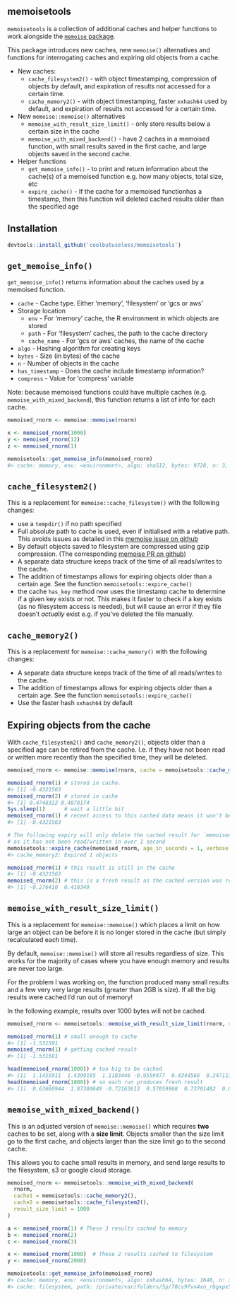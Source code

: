 <!-- README.md is generated from README.Rmd. Please edit that file -->

## memoisetools

`memoisetools` is a collection of additional caches and helper functions
to work alongside the [`memoise`
package](https://github.com/r-lib/memoise).

This package introduces new caches, new `memoise()` alternatives and
functions for interrogating caches and expiring old objects from a
cache.

  - New caches:
      - `cache_filesystem2()` - with object timestamping, compression of
        objects by default, and expiration of results not accessed for a
        certain time.
      - `cache_memory2()` - with object timestamping, faster `xxhash64`
        used by default, and expiration of results not accessed for a
        certain time.
  - New `memoise::memoise()` alternatives
      - `memoise_with_result_size_limit()` - only store results below a
        certain size in the cache
      - `memoise_with_mixed_backend()` - have 2 caches in a memoised
        function, with small results saved in the first cache, and large
        objects saved in the second cache.
  - Helper functions
      - `get_memoise_info()` - to print and return information about the
        cache(s) of a memoised function e.g. how many objects, total
        size, etc
      - `expire_cache()` - If the cache for a memoised functionhas a
        timestamp, then this function will deleted cached results older
        than the specified age

## Installation

``` r
devtools::install_github('coolbutuseless/memoisetools')
```

## `get_memoise_info()`

`get_memoise_info()` returns information about the caches used by a
memoised function.

  - `cache` - Cache type. Either ‘memory’, ‘filesystem’ or ‘gcs or aws’
  - Storage location
      - `env` - For ‘memory’ cache, the R environment in which objects
        are stored
      - `path` - For ‘filesystem’ caches, the path to the cache
        directory
      - `cache_name` - For ‘gcs or aws’ caches, the name of the cache
  - `algo` - Hashing algorithm for creating keys
  - `bytes` - Size (in bytes) of the cache
  - `n` - Number of objects in the cache
  - `has_timestamp` - Does the cache include timestamp information?
  - `compress` - Value for ‘compress’ variable

Note: because memoised functions could have multiple caches (e.g.
`memoise_with_mixed_backend`), this function returns a list of info for
each cache.

``` r
memoised_rnorm <- memoise::memoise(rnorm)

x <- memoised_rnorm(1000)
y <- memoised_rnorm(12)
z <- memoised_rnorm(1)

memoisetools::get_memoise_info(memoised_rnorm)
#> cache: memory, env: <environment>, algo: sha512, bytes: 9728, n: 3, has_timestamp: FALSE, compress: FALSE
```

## `cache_filesystem2()`

This is a replacement for `memoise::cache_filesystem()` with the
following changes:

  - use a `tempdir()` if no path specified
  - Full absolute path to cache is used, even if initialised with a
    relative path.  
    This avoids issues as detailed in this [memoise issue on
    github](https://github.com/r-lib/memoise/issues/51#issuecomment-319993161)
  - By default objects saved to filesystem are compressed using gzip
    compression. (The corresponding [memoise PR on
    github](https://github.com/r-lib/memoise/pull/70))
  - A separate data structure keeps track of the time of all
    reads/writes to the cache.
  - The addition of timestamps allows for expiring objects older than a
    certain age. See the function `memoisetools::expire_cache()`
  - the cache `has_key` method now uses the timestamp cache to determine
    if a given key exists or not. This makes it faster to check if a key
    exists (as no filesystem access is needed), but will cause an error
    if they file doesn’t *actually* exist e.g. if you’ve deleted the
    file manually.

## `cache_memory2()`

This is a replacement for `memoise::cache_memory()` with the following
changes:

  - A separate data structure keeps track of the time of all
    reads/writes to the cache.
  - The addition of timestamps allows for expiring objects older than a
    certain age. See the function `memoisetools::expire_cache()`
  - Use the faster hash `xxhash64` by default

## Expiring objects from the cache

With `cache_filesystem2()` and `cache_memory2()`, objects older than a
specified age can be retired from the cache. I.e. if they have not been
read or written more recently than the specified time, they will be
deleted.

``` r
memoised_rnorm <- memoise::memoise(rnorm, cache = memoisetools::cache_memory2()) 

memoised_rnorm(1) # stored in cache. 
#> [1] -0.4321563
memoised_rnorm(2) # stored in cache
#> [1] 0.4748322 0.4878174
Sys.sleep(1)      # wait a little bit
memoised_rnorm(1) # recent access to this cached data means it won't be expired
#> [1] -0.4321563

# The following expiry will only delete the cached result for `memoised_rnorm(2)`
# as it has not been read/written in over 1 second
memoisetools::expire_cache(memoised_rnorm, age_in_seconds = 1, verbose = TRUE)
#> cache_memory2: Expired 1 objects

memoised_rnorm(1) # this result is still in the cache
#> [1] -0.4321563
memoised_rnorm(2) # this is a fresh result as the cached version was removed
#> [1] -0.276410  0.410349
```

## `memoise_with_result_size_limit()`

This is a replacement for `memoise::memoise()` which places a limit on
how large an object can be before it is no longer stored in the cache
(but simply recalculated each time).

By default, `memoise::memoise()` will store all results regardless of
size. This works for the majority of cases where you have enough memory
and results are never too large.

For the problem I was working on, the function produced many small
results and a few very very large results (greater than 2GB is size). If
all the big results were cached I’d run out of memory\!

In the following example, results over 1000 bytes will not be
cached.

``` r
memoised_rnorm <- memoisetools::memoise_with_result_size_limit(rnorm, result_size_limit = 1000)

memoised_rnorm(1) # small enough to cache
#> [1] -1.531591
memoised_rnorm(1) # getting cached result
#> [1] -1.531591

head(memoised_rnorm(1000)) # too big to be cached
#> [1]  1.1455911  1.4399165  1.1183446 -0.9559477  0.4344566  0.2471136
head(memoised_rnorm(1000)) # so each run produces fresh result
#> [1]  0.63660944  1.87380649 -0.72163613  0.57059968  0.73701482  0.01714318
```

## `memoise_with_mixed_backend()`

This is an adjusted version of `memoise::memoise()` which requires
**two** caches to be set, along with a **size limit**. Objects smaller
than the size limit go to the first cache, and objects larger than the
size limit go to the second cache.

This allows you to cache small results in memory, and send large results
to the filesystem, s3 or google cloud storage.

``` r
memoised_rnorm <- memoisetools::memoise_with_mixed_backend(
  rnorm,
  cache1 = memoisetools::cache_memory2(),
  cache2 = memoisetools::cache_filesystem2(),
  result_size_limit = 1000
)

a <- memoised_rnorm(1) # These 3 results cached to memory
b <- memoised_rnorm(2)
c <- memoised_rnorm(3)

x <- memoised_rnorm(1000)  # These 2 results cached to filesystem
y <- memoised_rnorm(2000)

memoisetools::get_memoise_info(memoised_rnorm)
#> cache: memory, env: <environment>, algo: xxhash64, bytes: 1648, n: 3, has_timestamp: TRUE, compress: FALSE
#> cache: filesystem, path: /private/var/folders/5p/78cv9fvn4xn_rbgxpx51q5n80000gn/T/RtmpM6MZnb, algo: xxhash64, bytes: 23284, n: 2, has_timestamp: TRUE, compress: TRUE
```
